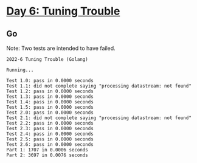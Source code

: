 # [Day 6: Tuning Trouble](https://adventofcode.com/2022/day/6)

## Go

Note: Two tests are intended to have failed.

```console
2022-6 Tuning Trouble (Golang)

Running...

Test 1.0: pass in 0.0000 seconds
Test 1.1: did not complete saying "processing datastream: not found"
Test 1.2: pass in 0.0000 seconds
Test 1.3: pass in 0.0000 seconds
Test 1.4: pass in 0.0000 seconds
Test 1.5: pass in 0.0000 seconds
Test 2.0: pass in 0.0000 seconds
Test 2.1: did not complete saying "processing datastream: not found"
Test 2.2: pass in 0.0000 seconds
Test 2.3: pass in 0.0000 seconds
Test 2.4: pass in 0.0000 seconds
Test 2.5: pass in 0.0000 seconds
Test 2.6: pass in 0.0000 seconds
Part 1: 1707 in 0.0006 seconds
Part 2: 3697 in 0.0076 seconds
```